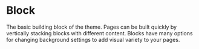 # Block

The basic building block of the theme. Pages can be built quickly by vertically stacking blocks with different content. Blocks have many options for changing background settings to add visual variety to your pages.
